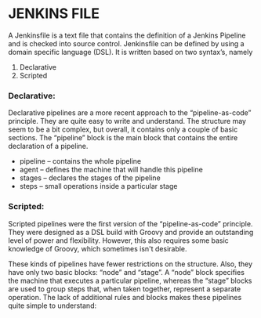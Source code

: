 # JENKINS FILE

A Jenkinsfile is a text file that contains the definition of a Jenkins Pipeline and is checked into source control. Jenkinsfile can be defined by using a domain specific language (DSL). It is written based on two syntax’s, namely

1. Declarative
2. Scripted

### Declarative:

Declarative pipelines are a more recent approach to the “pipeline-as-code” principle. They are quite easy to write and understand. The structure may seem to be a bit complex, but overall, it contains only a couple of basic sections. The “pipeline” block is the main block that contains the entire declaration of a pipeline. 

- pipeline – contains the whole pipeline
- agent – defines the machine that will handle this pipeline
- stages – declares the stages of the pipeline
- steps – small operations inside a particular stage

### Scripted:

Scripted pipelines were the first version of the “pipeline-as-code” principle. They were designed as a DSL build with Groovy and provide an outstanding level of power and flexibility. However, this also requires some basic knowledge of Groovy, which sometimes isn't desirable.

These kinds of pipelines have fewer restrictions on the structure. Also, they have only two basic blocks: “node” and “stage”. A “node” block specifies the machine that executes a particular pipeline, whereas the “stage” blocks are used to group steps that, when taken together, represent a separate operation. The lack of additional rules and blocks makes these pipelines quite simple to understand:
